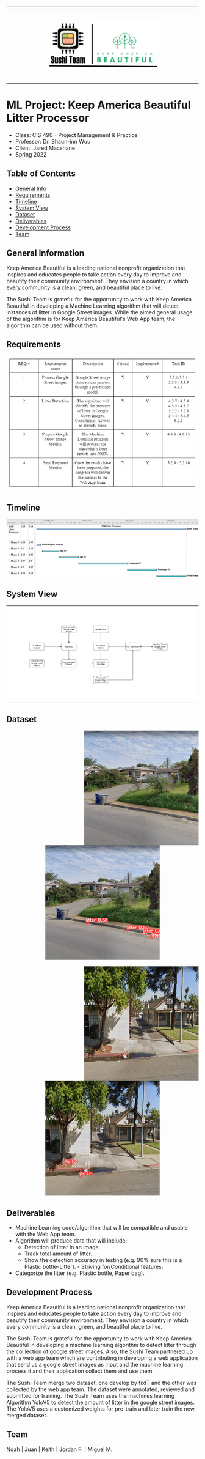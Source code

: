 
  <table align = "center" ><tr align = "center" height = "200" ><td align = "center" width="1200">
    <img align = "center" width="300" src="./Images/Logo1.PNG">
  </td></tr></table>


# ML Project: Keep America Beautiful Litter Processor 

  - Class: CIS 490 - Project Management & Practice
  - Professor: Dr. Shaun-inn Wuu 
  - Client: Jared Macshane
  - Spring 2022
</div>
<!-- Live demo [_here_](https://www.example.com).--> <!-- If you have the project hosted somewhere, include the link here. -->

## Table of Contents
* [General Info](#general-information)
* [Requirements](#requirements)
* [Timeline](#timeline)
* [System View](#system-view)
* [Dataset](#dataset)
* [Deliverables](#deliverables)
* [Development Process](#development-process)
* [Team](#team)

## General Information
Keep America Beautiful is a leading national nonprofit organization that inspires and educates people to take action every day to improve and beautify their community environment. They envision a country in which every community is a clean, green, and beautiful place to live.

The Sushi Team is grateful for the opportunity to work with Keep America Beautiful in developing a Machine Learning algorithm that will detect instances of litter in Google Street images. While the aimed general usage of the algorithm is for Keep America Beautiful's Web App team, the algorithm can be used without them. 

## Requirements
![plot](./Images/Requirements.png)

## Timeline
![plot](./Images/timeline.png)



## System View
<table align = "center" ><tr align = "center" ><td align = "center" >

  <img src="./Images/networkDiagram.png"> 

 </td></tr></table>


## Dataset

<p align = "center">  
  <img align="right" width="300" height="300" src="./SAMPLES/Keith_GS/Image3.jpg">
  <img align="leftt" width="300" height="300" src="./SAMPLES/Keith_GS_1280_Output/Image3.jpg">
</p>
<p align = "center">  
  <img align="right" width="300" height="300" src="./SAMPLES/Keith_GS/Image4.jpg">
  <img align="leftt" width="300" height="300" src="./SAMPLES/Keith_GS_1280_Output/Image4.jpg">
 
 
## Deliverables
-	Machine Learning code/algorithm that will be compatible and usable with the Web App team.
- Algorithm will produce data that will include:
  - Detection of litter in an image.
  -	Track total amount of litter.
  -	Show the detection accuracy in testing (e.g. 90% sure this is a Plastic bottle-Litter). -	Striving for/Conditional features: 
-	Categorize the litter (e.g. Plastic bottle, Paper bag).

## Development Process
Keep America Beautiful is a leading national nonprofit organization that inspires and educates people to take action every day to improve and beautify their community environment. They envision a country in which every community is a clean, green, and beautiful place to live.

The Sushi Team is grateful for the opportunity to work with Keep America Beautiful in developing a machine learning algorithm to detect litter through the colllection of google street images. Also, the Sushi Team partnered up with a web app team which are contributing in developing a web application that send us a google street images as input and the machine learning process it and their application collect them and use them.

The Sushi Team merge two dataset, one develop by fixIT and the other was collected by the web app team. The dataset were annotated, reviewed and submitted for training.  The Sushi Team uses the machines learning Algorithm YoloV5 to detect the amount of litter in the google street images. The YoloV5 uses a customized weights for pre-train and later train the new merged dataset.    
                                                             

## Team
Noah | Juan | Keith | Jordan F. | Miguel M.
